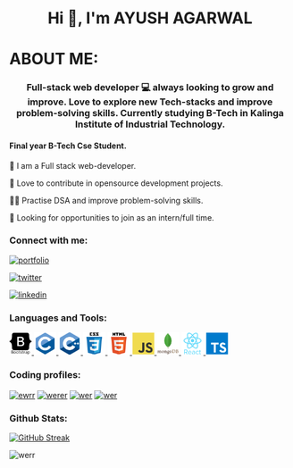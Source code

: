<h1 align="center">Hi 👋, I'm AYUSH AGARWAL</h1>
<h1>ABOUT ME:</h1>
<h3 align="center">Full-stack web developer 💻 always looking to grow and improve. Love to explore new Tech-stacks and improve problem-solving skills. Currently studying B-Tech in Kalinga Institute of Industrial Technology.</h3>

<h4> Final year B-Tech Cse Student.</h4>

🔭 I am a Full stack web-developer.

🧠 Love to contribute in opensource development projects.

👯‍♀️ Practise DSA and improve problem-solving skills.

🤔 Looking for opportunities to join as an intern/full time.

<h3 align="left">Connect with me:</h3>

[![portfolio](https://img.shields.io/badge/my_portfolio-000?style=for-the-badge&logo=ko-fi&logoColor=white)](https://determined-lalande-446268.netlify.app/)   

[![twitter](https://img.shields.io/badge/twitter-1DA1F2?style=for-the-badge&logo=twitter&logoColor=white)]()

[![linkedin](https://img.shields.io/badge/linkedin-0A66C2?style=for-the-badge&logo=linkedin&logoColor=white)](https://www.linkedin.com/in/ayush-agarwal-077158186/)

<h3 align="left">Languages and Tools:</h3>
<p align="left"> <a href="https://getbootstrap.com" target="_blank" rel="noreferrer"> <img src="https://raw.githubusercontent.com/devicons/devicon/master/icons/bootstrap/bootstrap-plain-wordmark.svg" alt="bootstrap" width="40" height="40"/> </a> 
   <a href="https://www.cprogramming.com/" target="_blank" rel="noreferrer"> <img src="https://raw.githubusercontent.com/devicons/devicon/master/icons/c/c-original.svg" alt="c" width="40" height="40"/> </a> <a href="https://www.w3schools.com/cpp/" target="_blank" rel="noreferrer"> <img src="https://raw.githubusercontent.com/devicons/devicon/master/icons/cplusplus/cplusplus-original.svg" alt="cplusplus" width="40" height="40"/> </a>
   <a href="https://www.w3schools.com/css/" target="_blank" rel="noreferrer"> <img src="https://raw.githubusercontent.com/devicons/devicon/master/icons/css3/css3-original-wordmark.svg" alt="css3" width="40" height="40"/> </a>
    <a href="https://www.w3.org/html/" target="_blank" rel="noreferrer"> <img src="https://raw.githubusercontent.com/devicons/devicon/master/icons/html5/html5-original-wordmark.svg" alt="html5" width="40" height="40"/> </a>
   <a href="https://developer.mozilla.org/en-US/docs/Web/JavaScript" target="_blank" rel="noreferrer"> <img src="https://raw.githubusercontent.com/devicons/devicon/master/icons/javascript/javascript-original.svg" alt="javascript" width="40" height="40"/> </a> 
   <a href="https://www.mongodb.com/" target="_blank" rel="noreferrer"> <img src="https://raw.githubusercontent.com/devicons/devicon/master/icons/mongodb/mongodb-original-wordmark.svg" alt="mongodb" width="40" height="40"/> </a> <a href="https://reactjs.org/" target="_blank" rel="noreferrer"> <img src="https://raw.githubusercontent.com/devicons/devicon/master/icons/react/react-original-wordmark.svg" alt="react" width="40" height="40"/> </a>
    <a href="https://www.typescriptlang.org/" target="_blank" rel="noreferrer"> <img src="https://raw.githubusercontent.com/devicons/devicon/master/icons/typescript/typescript-original.svg" alt="typescript" width="40" height="40"/> </a> 
</p>

<h3 align="left">Coding profiles:</h3>

<p align="left">

<a href="https://www.codechef.com/users/ayushagg81" target="blank"><img align="center" src="https://cdn.jsdelivr.net/npm/simple-icons@3.1.0/icons/codechef.svg" alt="ewrr" height="30" width="40" /></a>
<a href="https://codeforces.com/profile/ayush050" target="blank"><img align="center" src="https://raw.githubusercontent.com/rahuldkjain/github-profile-readme-generator/master/src/images/icons/Social/codeforces.svg" alt="werer" height="30" width="40" /></a>
<a href="https://leetcode.com/ayushagg81/" target="blank"><img align="center" src="https://raw.githubusercontent.com/rahuldkjain/github-profile-readme-generator/master/src/images/icons/Social/leet-code.svg" alt="wer" height="30" width="40" /></a>
<a href="https://auth.geeksforgeeks.org/user/ayushagarwal819" target="blank"><img align="center" src="https://raw.githubusercontent.com/rahuldkjain/github-profile-readme-generator/master/src/images/icons/Social/geeks-for-geeks.svg" alt="wer" height="30" width="40" /></a>
</p>

<h3 align="left">Github Stats:</h3>

[![GitHub Streak](http://github-readme-streak-stats.herokuapp.com?user=ayush461&hide_border=true)](https://git.io/streak-stats/)

<p align="left"> <img src="https://komarev.com/ghpvc/?username=werr&label=Profile%20views&color=0e75b6&style=flat" alt="werr" /> </p>
